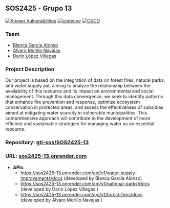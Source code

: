 ## SOS2425 - Grupo 13
[![Known Vulnerabilities](https://snyk.io/test/github/gti-sos/SOS2425-13/badge.svg)](https://snyk.io/test/github/gti-sos/SOS2425-13)
[![codecov](https://codecov.io/gh/gti-sos/SOS2425-13/graph/badge.svg?token=ayG1fcohfW)](https://codecov.io/gh/gti-sos/SOS2425-13)
[![CI/CD](https://github.com/gti-sos/SOS2425-13/actions/workflows/ci-cd.yaml/badge.svg)](https://github.com/gti-sos/SOS2425-13/actions/workflows/ci-cd.yaml)

 ### Team
 - [Blanca García Alonso](https://github.com/blancagrclns)
 - [Alvaro Morillo Navajas](https://github.com/alvmornav)
 - [Darío López Villegas](https://github.com/darlopvil)
 
 ### Project Description
 Our project is based on the integration of data on forest fires, natural parks, 
 and water supply aid, aiming to analyze the relationship between the availability of this resource
 and its impact on environmental and social management. Through this data convergence, we seek to identify
 patterns that enhance fire prevention and response, optimize ecosystem conservation in protected areas,
 and assess the effectiveness of subsidies aimed at mitigating water scarcity in vulnerable municipalities.
 This comprehensive approach will contribute to the development of more efficient and sustainable strategies for managing water as an essential resource.
 
 ### Repository: [gti-sos/SOS2425-13](https://github.com/gti-sos/SOS2425-13)
 ### URL: [sos2425-13.onrender.com](https://sos2425-13.onrender.com/)
 
 - **APIs**:  
   - https://sos2425-13.onrender.com/api/v1/water-supply-improvements/docs (developed by Blanca García Alonso)
   - https://sos2425-13.onrender.com/api/v1/national-parks/docs (developed by Darío López Villegas )
   - https://sos2425-13.onrender.com/api/v1/forest-fires/docs (developed by Álvaro Morillo Navajas )
 